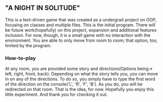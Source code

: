 ## **"A NIGHT IN SOLITUDE"**
This is a text-driven game that was created as a undergrad project on OOP, focusing on classes and multiple files. This is the initial program. There will be future work(hopefully) on this project, expansion and additional features inclusion. For now, though, it is a small game with no interaction with the environment. You are able to only move from room to room; that option, too, limited by the program.
### **How-to-play**
At any room, you are provided some story and directions(Options being-> left, right, front, back). Depending on what the story tells you, you can move in on any of the directions. To do so, you simply have to type the first word of the direction on the console('L', 'R', 'F', 'B'). As you do, you will be redirected on that room. That is the idea, for now.
Hopefully you enjoy this little experiment. And thank you for checking it out.
